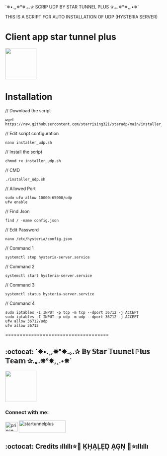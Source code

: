 `✵•.¸,✵°✵.｡.✰ SCRIP UDP BY STAR TUNNEL PLUS ✰.｡.✵°✵,¸.•✵´

THIS IS A SCRIPT FOR AUTO INSTALLATION OF UDP (HYSTERIA SERVER) 


# Client app star tunnel plus

<p>
<a href="https://play.google.com/store/apps/details?id=stp.startunnel.plus"><img src="https://play.google.com/intl/en_us/badges/images/generic/en-play-badge.png" height="100"></a>
</p>


# Installation


// Download the script
```
wget https://raw.githubusercontent.com/starrising321/starudp/main/installer_udp.sh
```
// Edit script configuration 
```
nano installer_udp.sh
```
// Install the script
```
chmod +x installer_udp.sh
```
// CMD
```
./installer_udp.sh
```
// Allowed Port
```
sudo ufw allow 10000:65000/udp
ufw enable
```
// Find Json
```
find / -name config.json
```
// Edit Password
```
nano /etc/hysteria/config.json
```
// Command 1
```
systemctl stop hysteria-server.service
```
// Command 2
```
systemctl start hysteria-server.service
```
// Command 3
```
systemctl status hysteria-server.service
```
// Command 4
```
sudo iptables -I INPUT -p tcp -m tcp --dport 36712 -j ACCEPT
sudo iptables -I INPUT -p udp -m udp --dport 36712 -j ACCEPT
ufw allow 36712/udp
ufw allow 36712
```
====================================
## :octocat: `✵•.¸,✵°✵.｡.✰ 𝔹𝕪 𝕊𝕥𝕒𝕣 𝕋𝕦𝕦𝕟𝕖𝕝 ℙ𝕝𝕦𝕤 𝕋𝕖𝕒𝕞 ✰.｡.✵°✵,¸.•✵´

<p>
<a href="https://t.me/star_jani"><img src="https://edawa.net/wp-content/uploads/Join-telegram.png" height="100"></a>
 </p> 

 <h3 align="left">Connect with me:</h3>
<p align="left">
<a href="https://fb.com/prince.off.loverz" target="blank"><img align="center" src="https://raw.githubusercontent.com/rahuldkjain/github-profile-readme-generator/master/src/images/icons/Social/facebook.svg" alt="prince.off.loverz" height="30" width="40" /></a>
<a href="https://www.youtube.com/c/startunnelplus" target="blank"><img align="center" src="https://w7.pngwing.com/pngs/89/410/png-transparent-youtube-logo-subscribe-youtube-logo-television-game-text.png" alt="startunnelplus" height="40" width="150" /></a>
</p>
 
## :octocat: Credits  ıllıllı⭐🌟 K͙H͙A͙L͙E͙D͙ A͙G͙N͙ 🌟⭐ıllıllı

